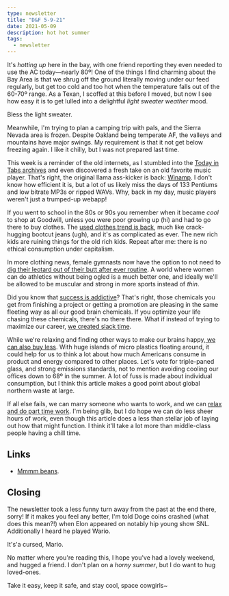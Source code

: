 ```yaml
---
type: newsletter
title: "D&F 5-9-21"
date: 2021-05-09
description: hot hot summer 
tags:
  - newsletter
---
```


It's _hotting up_ here in the bay, with one friend reporting they even needed to use the AC today—nearly 80º! One of the things I find charming about the Bay Area is that we shrug off the ground literally moving under our feed regularly, but get too cold and too hot when the temperature falls out of the 60-70º range. As a Texan, I scoffed at this before I moved, but now I see how easy it is to get lulled into a delightful _light sweater weather_ mood.

Bless the light sweater.

Meanwhile, I'm trying to plan a camping trip with pals, and the Sierra Nevada area is frozen. Despite Oakland being temperate AF, the valleys and mountains have major swings. My requirement is that it not get below freezing again. I like it chilly, but I was not prepared last time.

This week is a reminder of the old internets, as I stumbled into the [Today in Tabs archives](https://www.newsweek.com/today-tabs-you-sit-throne-lies-224238) and even discovered a fresh take on an old favorite music player. That's right, the original llama ass-kicker is back: [Winamp](https://re-amp.ru/). I don't know how efficient it is, but a lot of us likely miss the days of 133 Pentiums and low bitrate MP3s or ripped WAVs. Why, back in my day, music players weren't just a trumped-up webapp! 

If you went to school in the 80s or 90s you remember when it became _cool_ to shop at Goodwill, unless you were poor growing up (hi) and had to go there to buy clothes. The [used clothes trend is back](https://jezebel.com/the-complicated-reality-of-thrift-store-gentrification-1846113458), much like crack-hugging bootcut jeans (ugh), and it's as complicated as ever. The new rich kids are ruining things for the old rich kids. Repeat after me: there is no ethical consumption under capitalism.

In more clothing news, female gymnasts now have the option to not need to [dig their leotard out of their butt after ever routine](https://slate.com/culture/2021/04/gymnastics-unitards-german-women-leotards-sexualization-seitz-bui-voss.html). A world where women can do athletics without being ogled is a much better one, and ideally we'll be allowed to be muscular and strong in more sports instead of _thin_.

Did you know that [success is addictive](https://www.theatlantic.com/family/archive/2020/07/why-success-wont-make-you-happy/614731/)? That's right, those chemicals you get from finishing a project or getting a promotion are pleasing in the same fleeting way as all our good brain chemicals. If you optimize your life chasing these chemicals, there's no there there. What if instead of trying to maximize our career, [we created slack time](https://fs.blog/2021/05/slack/).

While we're relaxing and finding other ways to make our brains happy,[ we can also buy less](https://www.noemamag.com/want-not-waste-not/). With huge islands of micro plastics floating around, it could help for us to think a lot about how much Americans consume in product and energy compared to other places. Let's vote for triple-paned glass, and strong emissions standards, not to mention avoiding cooling our offices down to 68º in the summer. A lot of fuss is made about individual consumption, but I think this article makes a good point about global northern waste at large.

If all else fails, we can marry someone who wants to work, and we can [relax and do part time work](https://www.theatlantic.com/politics/archive/2021/05/why-dont-more-american-moms-work-part-time/618741/). I'm being glib, but I do hope we can do less sheer hours of work, even though this article does a less than stellar job of laying out how that might function. I think it'll take a lot more than middle-class people having a chill time.

## Links

- [Mmmm beans](https://vm.tiktok.com/ZMebYoTym/).

## Closing

The newsletter took a less funny turn away from the past at the end there, sorry! If it makes you feel any better, I'm told Doge coins crashed (what does this mean?!) when Elon appeared on notably hip young show SNL. Additionally I heard he played Wario. 

It's'a cursed, Mario.

No matter where you're reading this, I hope you've had a lovely weekend, and hugged a friend. I don't plan on a _horny summer_, but I do want to hug loved-ones. 

Take it easy, keep it safe, and stay cool, space cowgirls~